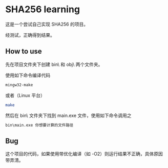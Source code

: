 # SHA256 learning

这是一个尝试自己实现 SHA256 的项目。

经测试，正确得到结果。

## How to use

先在项目文件夹下创建 bin\ 和 obj\ 两个文件夹。

使用如下命令编译代码

```bash
mingw32-make
```

或者（Linux 平台）

```bash
make
```

然后在 bin\ 文件夹下找到 main.exe 文件，使用如下命令调用之

```bash
bin\main.exe 你想要计算的文件路径
```

## Bug

这个项目的代码，如果使用带优化编译（如 -O2）则运行结果不正确，具体原因带弄清。

